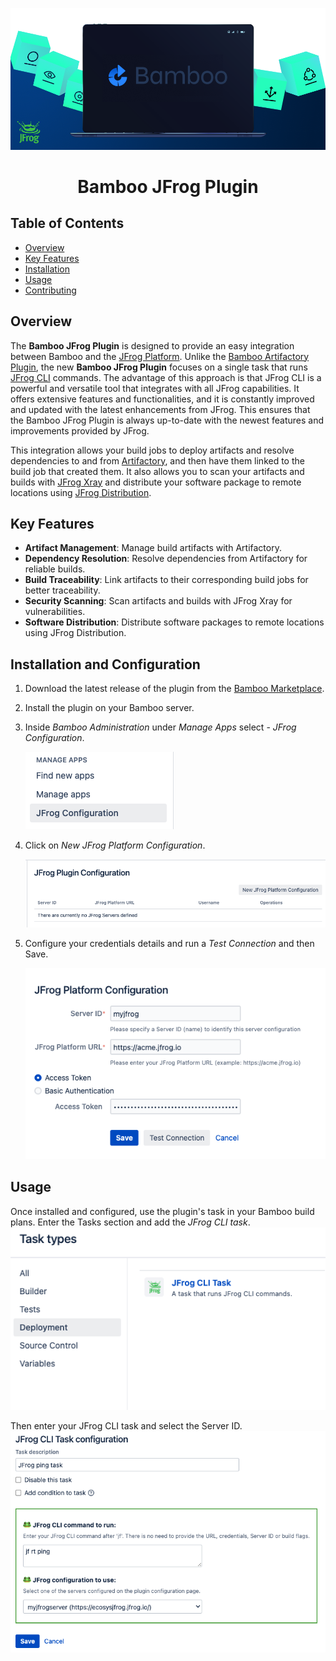[![Introduction](src/main/resources/images/intro.png)](#readme)

<div align="center">

# Bamboo JFrog Plugin

</div>


## Table of Contents

- [Overview](#Overview)
- [Key Features](#Key-Features)
- [Installation](#Installation-and-Configuration)
- [Usage](#usage)
- [Contributing](#contributing)

## Overview

The **Bamboo JFrog Plugin** is designed to provide an easy integration between Bamboo and the [JFrog Platform](https://jfrog.com/solution-sheet/jfrog-platform/).
Unlike the [Bamboo Artifactory Plugin](https://plugins.atlassian.com/plugin/details/27818), the new **Bamboo JFrog Plugin** focuses on a single task that runs [JFrog CLI](https://jfrog.com/help/r/jfrog-cli/jfrog-cli) commands.
The advantage of this approach is that JFrog CLI is a powerful and versatile tool that integrates with all JFrog capabilities.
It offers extensive features and functionalities, and it is constantly improved and updated with the latest enhancements from JFrog.
This ensures that the Bamboo JFrog Plugin is always up-to-date with the newest features and improvements provided by JFrog.

This integration allows your build jobs to deploy artifacts and resolve dependencies to and
from [Artifactory](https://jfrog.com/artifactory/), and then have them linked to the build job that created them.
It also allows you to scan your artifacts and builds with [JFrog Xray](https://jfrog.com/xray/) and distribute your
software package to remote locations using [JFrog Distribution](https://jfrog.com/distribution/).

## Key Features

- **Artifact Management**: Manage build artifacts with Artifactory.
- **Dependency Resolution**: Resolve dependencies from Artifactory for reliable builds.
- **Build Traceability**: Link artifacts to their corresponding build jobs for better traceability.
- **Security Scanning**: Scan artifacts and builds with JFrog Xray for vulnerabilities.
- **Software Distribution**: Distribute software packages to remote locations using JFrog Distribution.

## Installation and Configuration

1. Download the latest release of the plugin from the [Bamboo Marketplace](https://marketplace.atlassian.com/).
2. Install the plugin on your Bamboo server.
3. Inside *Bamboo Administration* under *Manage Apps* select - *JFrog Configuration*.

   ![Bamboo Administration - Manage Apps - JFrog Configuration](images/readme/menu.png)
4. Click on *New JFrog Platform Configuration*.

   ![New JFrog Platform Configuration](images/readme/newConfig.png)
5. Configure your credentials details and run a *Test Connection* and then Save.

   ![Server Configuration](images/readme/serverConfig.png)

## Usage

Once installed and configured, use the plugin's task in your Bamboo build plans.
Enter the Tasks section and add the *JFrog CLI task*.
![Selecting JFrog CLI task](images/readme/selectTask.png)

Then enter your JFrog CLI task and select the Server ID.
![Selecting JFrog CLI task](images/readme/task.png)
